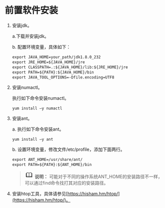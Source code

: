 # 前置软件安装<a name="ZH-CN_TOPIC_0263913281"></a>

1. 安装jdk。

   a.下载并安装jdk。

   b. 配置环境变量，具体如下：

   ```
   export JAVA_HOME=your_path/jdk1.8.0_232
   export JRE_HOME=${JAVA_HOME}/jre
   export CLASSPATH=.:${JAVA_HOME}/lib:${JRE_HOME}/jre
   export PATH=${PATH}:${JAVA_HOME}/bin
   export JAVA_TOOL_OPTIONS=-Dfile.encoding=UTF8
   ```

2.  安装numactl。

    执行如下命令安装numactl。

    ```
    yum install –y numactl
    ```

3. 安装ant。

   a. 执行如下命令安装ant。

   ```
   yum install –y ant
   ```

   b. 设置环境变量，修改文件/etc/profile，添加下面两行。

   ```
   export ANT_HOME=/usr/share/ant/
   export PATH=${PATH}:${ANT_HOME}/bin
   ```

   >![](public_sys-resources/icon-note.png) **说明：**
   >可能对于不同的操作系统ANT\_HOME的安装路径不一样，可以通过find命令找打其对应的安装路径。

4.  安装htop工具，具体请参见[https://hisham.hm/htop/](https://hisham.hm/htop/)。
